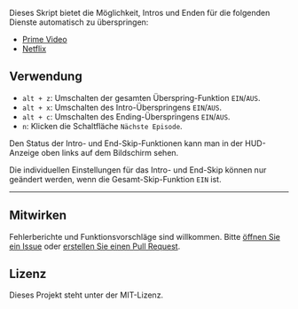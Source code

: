 Dieses Skript bietet die Möglichkeit, Intros und Enden für die folgenden Dienste automatisch zu überspringen:

- [Prime Video](https://amazon.co.jp/gp/video/storefront)
- [Netflix](https://netflix.com)

## Verwendung

- `alt + z`: Umschalten der gesamten Überspring-Funktion `EIN`/`AUS`.
- `alt + x`: Umschalten des Intro-Überspringens `EIN`/`AUS`.
- `alt + c`: Umschalten des Ending-Überspringens `EIN`/`AUS`.
- `n`: Klicken die Schaltfläche `Nächste Episode`.

Den Status der Intro- und End-Skip-Funktionen kann man in der HUD-Anzeige oben links auf dem Bildschirm sehen.

Die individuellen Einstellungen für das Intro- und End-Skip können nur geändert werden, wenn die Gesamt-Skip-Funktion `EIN` ist.

---

## Mitwirken

Fehlerberichte und Funktionsvorschläge sind willkommen. Bitte [öffnen Sie ein Issue](https://github.com/yossy17/stream-skipper/issues) oder [erstellen Sie einen Pull Request](https://github.com/yossy17/stream-skipper/pulls).

## Lizenz

Dieses Projekt steht unter der MIT-Lizenz.
